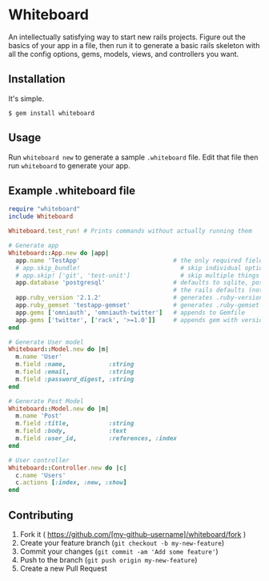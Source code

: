 # Whiteboard

An intellectually satisfying way to start new rails projects. Figure out the basics of your app in a file, then run it to generate a basic rails skeleton with all the config options, gems, models, views, and controllers you want.

## Installation

It's simple.

    $ gem install whiteboard

## Usage

Run `whiteboard new` to generate a sample `.whiteboard` file. Edit that file then run `whiteboard` to generate your app.

## Example .whiteboard file

```ruby
require "whiteboard"
include Whiteboard

Whiteboard.test_run! # Prints commands without actually running them

# Generate app
Whiteboard::App.new do |app|
  app.name 'TestApp'                          # the only required field
  # app.skip_bundle!                            # skip individual options
  # app.skip! ['git', 'test-unit']              # skip multiple things
  app.database 'postgresql'                   # defaults to sqlite, possible options are
                                              # the rails defaults (not mongo, unfortunately)
  app.ruby_version '2.1.2'                    # generates .ruby-version file
  app.ruby_gemset 'testapp-gemset'            # generates .ruby-gemset file
  app.gems ['omniauth', 'omniauth-twitter']   # appends to Gemfile
  app.gems ['twitter', ['rack', '>=1.0']]     # appends gem with version specified
end

# Generate User model
Whiteboard::Model.new do |m|
  m.name 'User'
  m.field :name,            :string
  m.field :email,           :string
  m.field :password_digest, :string
end

# Generate Post Model
Whiteboard::Model.new do |m|
  m.name 'Post'
  m.field :title,           :string
  m.field :body,            :text
  m.field :user_id,         :references, :index
end

# User controller
Whiteboard::Controller.new do |c|
  c.name 'Users'
  c.actions [:index, :new, :show]
end
```

## Contributing

1. Fork it ( https://github.com/[my-github-username]/whiteboard/fork )
2. Create your feature branch (`git checkout -b my-new-feature`)
3. Commit your changes (`git commit -am 'Add some feature'`)
4. Push to the branch (`git push origin my-new-feature`)
5. Create a new Pull Request

